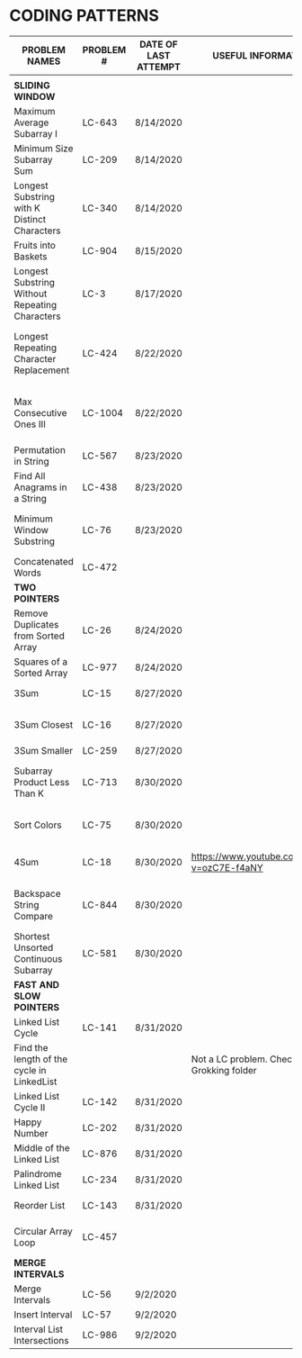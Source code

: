 # CODING PATTERNS

| PROBLEM  NAMES                                  | PROBLEM # | DATE OF LAST ATTEMPT | USEFUL INFORMATION                          | HINTS AND OTHER NOTES                                  |
| ----------------------------------------------- | --------- | -------------------- | ------------------------------------------- | ------------------------------------------------------ |
|                                                 |           |                      |                                             |                                                        |
| **SLIDING  WINDOW**                             |           |                      |                                             |                                                        |
| Maximum  Average Subarray I                     | LC-643    | 8/14/2020            |                                             |                                                        |
| Minimum Size  Subarray Sum                      | LC-209    | 8/14/2020            |                                             |                                                        |
| Longest  Substring with K Distinct Characters   | LC-340    | 8/14/2020            |                                             | Longest Substring  with K Distinct Characters          |
| Fruits into  Baskets                            | LC-904    | 8/15/2020            |                                             |                                                        |
| Longest  Substring Without Repeating Characters | LC-3      | 8/17/2020            |                                             | No-repeat Substring                                    |
| Longest  Repeating Character Replacement        | LC-424    | 8/22/2020            |                                             | Longest Substring  with Same Letters after Replacement |
| Max  Consecutive Ones III                       | LC-1004   | 8/22/2020            |                                             | Longest Subarray with  Ones after Replacement          |
| Permutation  in String                          | LC-567    | 8/23/2020            |                                             |                                                        |
| Find All  Anagrams in a String                  | LC-438    | 8/23/2020            |                                             | String Anagrams                                        |
| Minimum  Window Substring                       | LC-76     | 8/23/2020            |                                             | Smallest Window  containing Substring                  |
| Concatenated  Words                             | LC-472    |                      |                                             |                                                        |
| **TWO  POINTERS**                               |           |                      |                                             |                                                        |
| Remove  Duplicates from Sorted Array            | LC-26     | 8/24/2020            |                                             | Pair with Target Sum                                   |
| Squares of a  Sorted Array                      | LC-977    | 8/24/2020            |                                             | Remove Duplicates                                      |
| 3Sum                                            | LC-15     | 8/27/2020            |                                             | Triplet Sum to Zero                                    |
| 3Sum Closest                                    | LC-16     | 8/27/2020            |                                             | Triplet Sum Close to  Target                           |
| 3Sum Smaller                                    | LC-259    | 8/27/2020            |                                             |                                                        |
| Subarray  Product Less Than K                   | LC-713    | 8/30/2020            |                                             | Subarrays with  Product Less than a Target             |
| Sort Colors                                     | LC-75     | 8/30/2020            |                                             | Dutch National Flag  Problem                           |
| 4Sum                                            | LC-18     | 8/30/2020            | https://www.youtube.com/watch?v=ozC7E-f4aNY | Quadruple Sum to  Target                               |
| Backspace  String Compare                       | LC-844    | 8/30/2020            |                                             | Comparing Strings  containing Backspaces               |
| Shortest  Unsorted Continuous Subarray          | LC-581    | 8/30/2020            |                                             | Minimum Window Sort                                    |
| **FAST AND  SLOW POINTERS**                     |           |                      |                                             |                                                        |
| Linked List  Cycle                              | LC-141    | 8/31/2020            |                                             | LinkedList Cycle                                       |
| Find the  length of the cycle in LinkedList     |           |                      | Not a LC problem.  Check in Grokking folder |                                                        |
| Linked List  Cycle II                           | LC-142    | 8/31/2020            |                                             | Start of Linked List                                   |
| Happy Number                                    | LC-202    | 8/31/2020            |                                             |                                                        |
| Middle of the  Linked List                      | LC-876    | 8/31/2020            |                                             |                                                        |
| Palindrome  Linked List                         | LC-234    | 8/31/2020            |                                             |                                                        |
| Reorder List                                    | LC-143    | 8/31/2020            |                                             | Rearrange a linked  list                               |
| Circular  Array Loop                            | LC-457    |                      |                                             | Cycle in a Circular  Array                             |
| **MERGE  INTERVALS**                            |           |                      |                                             |                                                        |
| Merge  Intervals                                | LC-56     | 9/2/2020             |                                             |                                                        |
| Insert  Interval                                | LC-57     | 9/2/2020             |                                             |                                                        |
| Interval List  Intersections                    | LC-986    | 9/2/2020             |                                             | Intervals  Intersection                                |